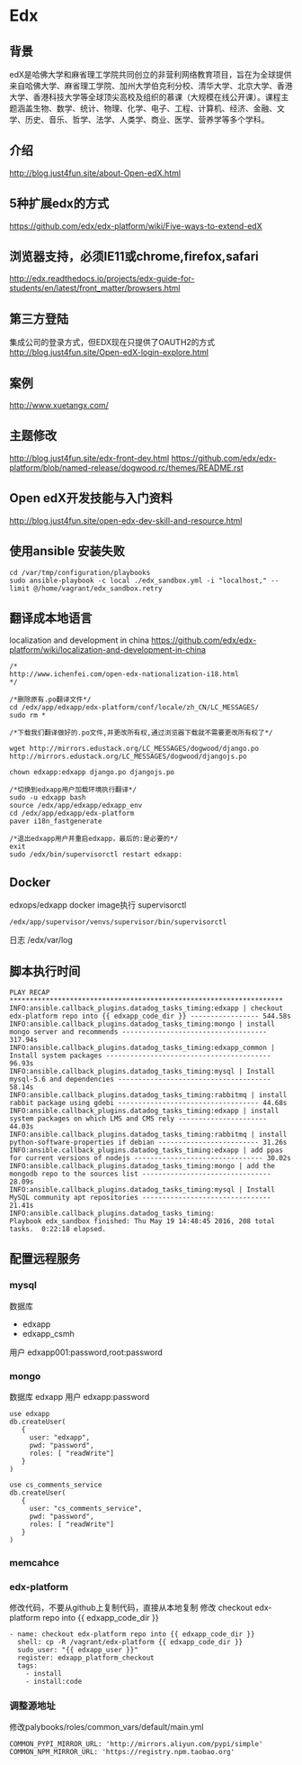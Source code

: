 # 	Edx

## 背景
edX是哈佛大学和麻省理工学院共同创立的非营利网络教育项目，旨在为全球提供来自哈佛大学、麻省理工学院、加州大学伯克利分校、清华大学、北京大学、香港大学、香港科技大学等全球顶尖高校及组织的慕课（大规模在线公开课）。课程主题涵盖生物、数学、统计、物理、化学、电子、工程、计算机、经济、金融、文学、历史、音乐、哲学、法学、人类学、商业、医学、营养学等多个学科。

## 介绍
http://blog.just4fun.site/about-Open-edX.html

## 5种扩展edx的方式
https://github.com/edx/edx-platform/wiki/Five-ways-to-extend-edX

## 浏览器支持，必须IE11或chrome,firefox,safari
http://edx.readthedocs.io/projects/edx-guide-for-students/en/latest/front_matter/browsers.html

## 第三方登陆

集成公司的登录方式，但EDX现在只提供了OAUTH2的方式
http://blog.just4fun.site/Open-edX-login-explore.html

## 案例
http://www.xuetangx.com/

## 主题修改
http://blog.just4fun.site/edx-front-dev.html
https://github.com/edx/edx-platform/blob/named-release/dogwood.rc/themes/README.rst

## Open edX开发技能与入门资料
http://blog.just4fun.site/open-edx-dev-skill-and-resource.html

## 使用ansible 安装失败
```
cd /var/tmp/configuration/playbooks
sudo ansible-playbook -c local ./edx_sandbox.yml -i "localhost," --limit @/home/vagrant/edx_sandbox.retry

```

## 翻译成本地语言
localization and development in china
https://github.com/edx/edx-platform/wiki/localization-and-development-in-china 
```
/*
http://www.ichenfei.com/open-edx-nationalization-i18.html
*/

/*删除原有.po翻译文件*/
cd /edx/app/edxapp/edx-platform/conf/locale/zh_CN/LC_MESSAGES/
sudo rm *

/*下载我们翻译做好的.po文件,并更改所有权,通过浏览器下载就不需要更改所有权了*/
	
wget http://mirrors.edustack.org/LC_MESSAGES/dogwood/django.po http://mirrors.edustack.org/LC_MESSAGES/dogwood/djangojs.po

chown edxapp:edxapp django.po djangojs.po

/*切换到edxapp用户加载环境执行翻译*/
sudo -u edxapp bash
source /edx/app/edxapp/edxapp_env
cd /edx/app/edxapp/edx-platform
paver i18n_fastgenerate

/*退出edxapp用户并重启edxapp，最后的:是必要的*/
exit
sudo /edx/bin/supervisorctl restart edxapp:

```
## Docker
edxops/edxapp docker image执行 supervisorctl
```
/edx/app/supervisor/venvs/supervisor/bin/supervisorctl
```
日志 
/edx/var/log

## 脚本执行时间

```
PLAY RECAP ******************************************************************** 
INFO:ansible.callback_plugins.datadog_tasks_timing:edxapp | checkout edx-platform repo into {{ edxapp_code_dir }} ----------------- 544.58s
INFO:ansible.callback_plugins.datadog_tasks_timing:mongo | install mongo server and recommends ------------------------------------ 317.94s
INFO:ansible.callback_plugins.datadog_tasks_timing:edxapp_common | Install system packages ----------------------------------------- 96.93s
INFO:ansible.callback_plugins.datadog_tasks_timing:mysql | Install mysql-5.6 and dependencies -------------------------------------- 58.14s
INFO:ansible.callback_plugins.datadog_tasks_timing:rabbitmq | install rabbit package using gdebi ----------------------------------- 44.68s
INFO:ansible.callback_plugins.datadog_tasks_timing:edxapp | install system packages on which LMS and CMS rely ---------------------- 44.03s
INFO:ansible.callback_plugins.datadog_tasks_timing:rabbitmq | install python-software-properties if debian ------------------------- 31.26s
INFO:ansible.callback_plugins.datadog_tasks_timing:edxapp | add ppas for current versions of nodejs -------------------------------- 30.02s
INFO:ansible.callback_plugins.datadog_tasks_timing:mongo | add the mongodb repo to the sources list -------------------------------- 28.09s
INFO:ansible.callback_plugins.datadog_tasks_timing:mysql | Install MySQL community apt repositories -------------------------------- 21.41s
INFO:ansible.callback_plugins.datadog_tasks_timing:
Playbook edx_sandbox finished: Thu May 19 14:48:45 2016, 208 total tasks.  0:22:18 elapsed.

```

## 配置远程服务

### mysql
数据库
- edxapp
- edxapp_csmh

用户 edxapp001:password,root:password

### mongo
数据库 edxapp
用户 edxapp:password

```
use edxapp
db.createUser(
   {
     user: "edxapp",
     pwd: "password",
     roles: [ "readWrite"]
   }
)

use cs_comments_service
db.createUser(
   {
     user: "cs_comments_service",
     pwd: "password",
     roles: [ "readWrite"]
   }
)
```

### memcahce


### edx-platform
修改代码，不要从github上复制代码，直接从本地复制
修改 checkout edx-platform repo into {{ edxapp_code_dir }}
```
- name: checkout edx-platform repo into {{ edxapp_code_dir }}
  shell: cp -R /vagrant/edx-platform {{ edxapp_code_dir }}
  sudo_user: "{{ edxapp_user }}"
  register: edxapp_platform_checkout
  tags:
    - install
    - install:code
```


### 调整源地址
修改palybooks/roles/common_vars/default/main.yml
```
COMMON_PYPI_MIRROR_URL: 'http://mirrors.aliyun.com/pypi/simple'
COMMON_NPM_MIRROR_URL: 'https://registry.npm.taobao.org'

```